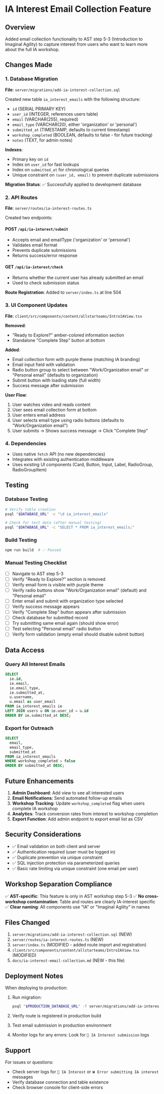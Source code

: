 # IA Interest Email Collection Feature

## Overview
Added email collection functionality to AST step 5-3 (Introduction to Imaginal Agility) to capture interest from users who want to learn more about the full IA workshop.

## Changes Made

### 1. Database Migration
**File**: `server/migrations/add-ia-interest-collection.sql`

Created new table `ia_interest_emails` with the following structure:
- `id` (SERIAL PRIMARY KEY)
- `user_id` (INTEGER, references users table)
- `email` (VARCHAR(255), required)
- `email_type` (VARCHAR(20), either 'organization' or 'personal')
- `submitted_at` (TIMESTAMP, defaults to current timestamp)
- `workshop_completed` (BOOLEAN, defaults to false - for future tracking)
- `notes` (TEXT, for admin notes)

**Indexes**:
- Primary key on `id`
- Index on `user_id` for fast lookups
- Index on `submitted_at` for chronological queries
- Unique constraint on `(user_id, email)` to prevent duplicate submissions

**Migration Status**: ✅ Successfully applied to development database

### 2. API Routes
**File**: `server/routes/ia-interest-routes.ts`

Created two endpoints:

#### POST `/api/ia-interest/submit`
- Accepts email and emailType ('organization' or 'personal')
- Validates email format
- Prevents duplicate submissions
- Returns success/error response

#### GET `/api/ia-interest/check`
- Returns whether the current user has already submitted an email
- Used to check submission status

**Route Registration**: Added to `server/index.ts` at line 504

### 3. UI Component Updates
**File**: `client/src/components/content/allstarteams/IntroIAView.tsx`

**Removed**:
- "Ready to Explore?" amber-colored information section
- Standalone "Complete Step" button at bottom

**Added**:
- Email collection form with purple theme (matching IA branding)
- Email input field with validation
- Radio button group to select between "Work/Organization email" or "Personal email" (defaults to organization)
- Submit button with loading state (full width)
- Success message after submission

**User Flow**:
1. User watches video and reads content
2. User sees email collection form at bottom
3. User enters email address
4. User selects email type using radio buttons (defaults to "Work/Organization email")
5. User submits → Shows success message → Click "Complete Step"

### 4. Dependencies
- Uses native `fetch` API (no new dependencies)
- Integrates with existing authentication middleware
- Uses existing UI components (Card, Button, Input, Label, RadioGroup, RadioGroupItem)

## Testing

### Database Testing
```bash
# Verify table creation
psql "$DATABASE_URL" -c "\d ia_interest_emails"

# Check for test data (after manual testing)
psql "$DATABASE_URL" -c "SELECT * FROM ia_interest_emails;"
```

### Build Testing
```bash
npm run build  # ✅ Passed
```

### Manual Testing Checklist
- [ ] Navigate to AST step 5-3
- [ ] Verify "Ready to Explore?" section is removed
- [ ] Verify email form is visible with purple theme
- [ ] Verify radio buttons show "Work/Organization email" (default) and "Personal email"
- [ ] Enter email and submit with organization type selected
- [ ] Verify success message appears
- [ ] Verify "Complete Step" button appears after submission
- [ ] Check database for submitted record
- [ ] Try submitting same email again (should show error)
- [ ] Test selecting "Personal email" radio button
- [ ] Verify form validation (empty email should disable submit button)

## Data Access

### Query All Interest Emails
```sql
SELECT
  ie.id,
  ie.email,
  ie.email_type,
  ie.submitted_at,
  u.username,
  u.email as user_email
FROM ia_interest_emails ie
LEFT JOIN users u ON ie.user_id = u.id
ORDER BY ie.submitted_at DESC;
```

### Export for Outreach
```sql
SELECT
  email,
  email_type,
  submitted_at
FROM ia_interest_emails
WHERE workshop_completed = false
ORDER BY submitted_at DESC;
```

## Future Enhancements

1. **Admin Dashboard**: Add view to see all interested users
2. **Email Notifications**: Send automated follow-up emails
3. **Workshop Tracking**: Update `workshop_completed` flag when users complete IA workshop
4. **Analytics**: Track conversion rates from interest to workshop completion
5. **Export Function**: Add admin endpoint to export email list as CSV

## Security Considerations

- ✅ Email validation on both client and server
- ✅ Authentication required (user must be logged in)
- ✅ Duplicate prevention via unique constraint
- ✅ SQL injection protection via parameterized queries
- ✅ Basic rate limiting via unique constraint (one email per user)

## Workshop Separation Compliance

✅ **AST-specific**: This feature is only in AST workshop step 5-3
✅ **No cross-workshop contamination**: Table and routes are clearly IA-interest specific
✅ **Clear naming**: All components use "IA" or "Imaginal Agility" in names

## Files Changed

1. `server/migrations/add-ia-interest-collection.sql` (NEW)
2. `server/routes/ia-interest-routes.ts` (NEW)
3. `server/index.ts` (MODIFIED - added route import and registration)
4. `client/src/components/content/allstarteams/IntroIAView.tsx` (MODIFIED)
5. `docs/ia-interest-email-collection.md` (NEW - this file)

## Deployment Notes

When deploying to production:

1. Run migration:
   ```bash
   psql "$PRODUCTION_DATABASE_URL" -f server/migrations/add-ia-interest-collection.sql
   ```

2. Verify route is registered in production build

3. Test email submission in production environment

4. Monitor logs for any errors: Look for `📧 IA Interest submission` logs

## Support

For issues or questions:
- Check server logs for `📧 IA Interest` or `❌ Error submitting IA interest` messages
- Verify database connection and table existence
- Check browser console for client-side errors
